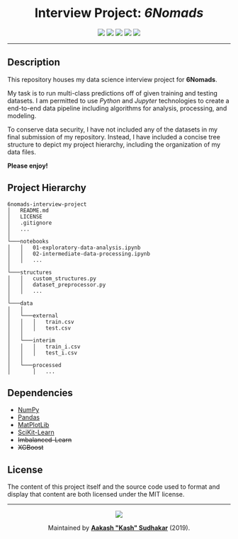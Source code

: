 <h1 align="center">Interview Project: <i>6Nomads</i></h1>
<p align="center">
<a href="/LICENSE"><img src="https://img.shields.io/badge/license-MIT-blue.svg"/></a>
<a href="https://docs.python.org/3/index.html"><img src="https://img.shields.io/badge/python-3.6-blue.svg"/></a>
<a href=""><img src="https://img.shields.io/github/last-commit/AakashSudhakar/6nomads-interview-project.svg?style=flat"/></a>
<a href=""><img src="https://img.shields.io/github/repo-size/AakashSudhakar/6nomads-interview-project.svg?style=flat"/></a>
<a href="https://github.com/AakashSudhakar"><img src="https://img.shields.io/badge/Ask%20me-anything-1abc9c.svg"/></a>
</p>

---

## Description

This repository houses my data science interview project for **6Nomads**. 

My task is to run multi-class predictions off of given training and testing datasets. I am permitted to use _Python_ and _Jupyter_ technologies to create a end-to-end data pipeline including algorithms for analysis, processing, and modeling.

To conserve data security, I have not included any of the datasets in my final submission of my repository. Instead, I have included a concise tree structure to depict my project hierarchy, including the organization of my data files. 

**Please enjoy!**

## Project Hierarchy

```
6nomads-interview-project
│   README.md
│   LICENSE
│   .gitignore
│   ...
│
└───notebooks
│   │   01-exploratory-data-analysis.ipynb
│   │   02-intermediate-data-processing.ipynb
│   │   ...
│   
└───structures
│   │   custom_structures.py
│   │   dataset_preprocessor.py
│   │   ...
│   
└───data
│   │
│   └───external
│   │   │   train.csv
│   │   │   test.csv
│   │
│   └───interim
│   │   │   train_i.csv
│   │   │   test_i.csv
│   │
│   └───processed
│       │   ...
```

## Dependencies

* [NumPy](https://github.com/numpy/numpy)
* [Pandas](https://github.com/pandas-dev/pandas)
* [MatPlotLib](https://github.com/matplotlib/matplotlib)
* [SciKit-Learn](https://github.com/scikit-learn/scikit-learn)
* ~~Imbalanced-Learn~~
* ~~XGBoost~~

## License

The content of this project itself and the source code used to format and display that content are both licensed under the MIT license.

---

<p align="center">
    <a href="https://en.wikipedia.org/wiki/Love"><img src="http://ForTheBadge.com/images/badges/built-with-love.svg"/></a>
</p>

<p align="center">Maintained by <strong><a href="https://linkedin.com/in/aakashsudhakar">Aakash "Kash" Sudhakar</a></strong> (2019).
</p>